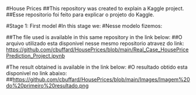 #House Prices
##This repository was created to explain a Kaggle project.
##Esse repositorio foi feito para explicar o projeto do Kaggle.

#Stage 1: First model
#In this stage we:
#Nesse modelo fizemos:

##The file used is available in this same repository in the link below:
##O arquivo utilizado esta disponivel nesse mesmo repositorio atravez do link:
https://github.com/cbuffard/HousePrices/blob/main/Real_Case_HousePricePrediction_Project.ipynb

#The result obtained is available in the link below:
#O resultado obtido esta disponivel no link abaixo:
##https://github.com/cbuffard/HousePrices/blob/main/Images/Imagem%20do%20primeiro%20resultado.png

